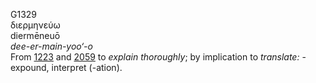 G1329  
διερμηνεύω  
diermēneuō  
*dee-er-main-yoo‘-o*  
From [1223](g1223) and [2059](g2059) to *explain* *thoroughly*; by
implication to *translate:* - expound, interpret (-ation).  
